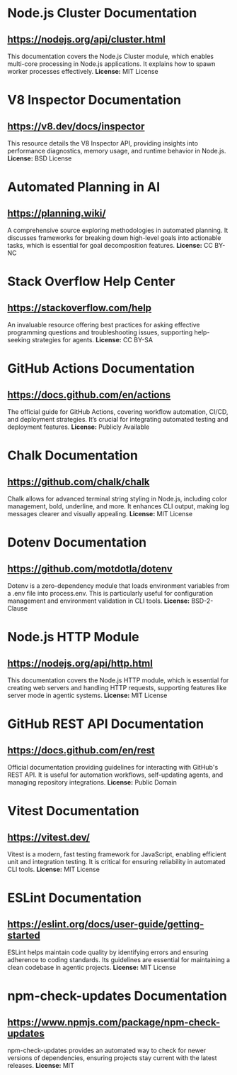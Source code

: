 # Node.js Cluster Documentation
## https://nodejs.org/api/cluster.html
This documentation covers the Node.js Cluster module, which enables multi-core processing in Node.js applications. It explains how to spawn worker processes effectively. 
**License:** MIT License

# V8 Inspector Documentation
## https://v8.dev/docs/inspector
This resource details the V8 Inspector API, providing insights into performance diagnostics, memory usage, and runtime behavior in Node.js. 
**License:** BSD License

# Automated Planning in AI
## https://planning.wiki/
A comprehensive source exploring methodologies in automated planning. It discusses frameworks for breaking down high-level goals into actionable tasks, which is essential for goal decomposition features. 
**License:** CC BY-NC

# Stack Overflow Help Center
## https://stackoverflow.com/help
An invaluable resource offering best practices for asking effective programming questions and troubleshooting issues, supporting help-seeking strategies for agents.
**License:** CC BY-SA

# GitHub Actions Documentation
## https://docs.github.com/en/actions
The official guide for GitHub Actions, covering workflow automation, CI/CD, and deployment strategies. It’s crucial for integrating automated testing and deployment features.
**License:** Publicly Available

# Chalk Documentation
## https://github.com/chalk/chalk
Chalk allows for advanced terminal string styling in Node.js, including color management, bold, underline, and more. It enhances CLI output, making log messages clearer and visually appealing. 
**License:** MIT License

# Dotenv Documentation
## https://github.com/motdotla/dotenv
Dotenv is a zero-dependency module that loads environment variables from a .env file into process.env. This is particularly useful for configuration management and environment validation in CLI tools.
**License:** BSD-2-Clause

# Node.js HTTP Module
## https://nodejs.org/api/http.html
This documentation covers the Node.js HTTP module, which is essential for creating web servers and handling HTTP requests, supporting features like server mode in agentic systems.
**License:** MIT License

# GitHub REST API Documentation
## https://docs.github.com/en/rest
Official documentation providing guidelines for interacting with GitHub's REST API. It is useful for automation workflows, self-updating agents, and managing repository integrations.
**License:** Public Domain

# Vitest Documentation
## https://vitest.dev/
Vitest is a modern, fast testing framework for JavaScript, enabling efficient unit and integration testing. It is critical for ensuring reliability in automated CLI tools.
**License:** MIT License

# ESLint Documentation
## https://eslint.org/docs/user-guide/getting-started
ESLint helps maintain code quality by identifying errors and ensuring adherence to coding standards. Its guidelines are essential for maintaining a clean codebase in agentic projects.
**License:** MIT License

# npm-check-updates Documentation
## https://www.npmjs.com/package/npm-check-updates
npm-check-updates provides an automated way to check for newer versions of dependencies, ensuring projects stay current with the latest releases.
**License:** MIT